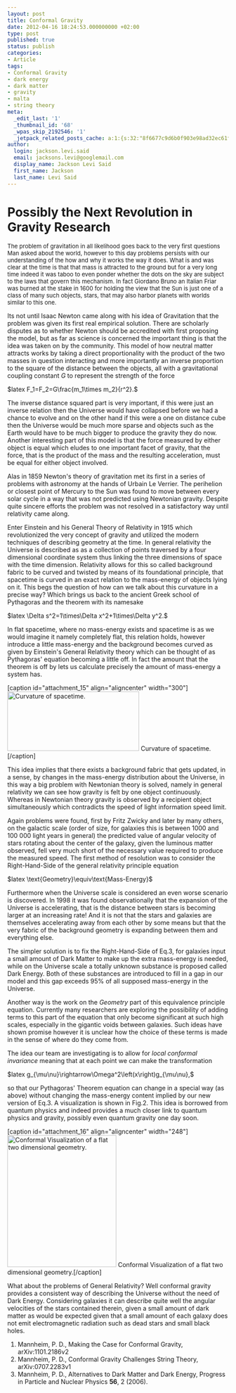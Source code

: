 ```yaml
---
layout: post
title: Conformal Gravity
date: 2012-04-16 18:24:53.000000000 +02:00
type: post
published: true
status: publish
categories:
- Article
tags:
- Conformal Gravity
- dark energy
- dark matter
- gravity
- malta
- string theory
meta:
  _edit_last: '1'
  _thumbnail_id: '68'
  _wpas_skip_2192546: '1'
  _jetpack_related_posts_cache: a:1:{s:32:"8f6677c9d6b0f903e98ad32ec61f8deb";a:2:{s:7:"expires";i:1439999223;s:7:"payload";a:3:{i:0;a:1:{s:2:"id";i:940;}i:1;a:1:{s:2:"id";i:678;}i:2;a:1:{s:2:"id";i:888;}}}}
author:
  login: jackson.levi.said
  email: jacksons.levi@googlemail.com
  display_name: Jackson Levi Said
  first_name: Jackson
  last_name: Levi Said
---
```

<h1>Possibly the Next Revolution in Gravity Research</h1>
<p><span style="font-size: 13px;">The problem of gravitation in all likelihood goes back to the very first questions Man asked about the world, however to this day problems persists with our understanding of the how and why it works the way it does. What is and was clear at the time is that that mass is attracted to the ground but for a very long time indeed it was taboo to even ponder whether the dots on the sky are subject to the laws that govern this mechanism. In fact Giordano Bruno an Italian Friar was burned at the stake in 1600 for holding the view that the Sun is just one of a class of many such objects, stars, that may also harbor planets with worlds similar to this one.</span></p>
<p><!--more--></p>
<p>Its not until Isaac Newton came along with his idea of Gravitation that the problem was given its first real empirical solution. There are scholarly disputes as to whether Newton should be accredited with first proposing the model, but as far as science is concerned the important thing is that the idea was taken on by the community. This model of how neutral matter attracts works by taking a direct proportionality with the product of the two masses in question interacting and more importantly an inverse proportion to the square of the distance between the objects, all with a gravitational coupling constant <em>G</em> to represent the strength of the force</p>
<p>$latex F_1=F_2=G\frac{m_1\times m_2}{r^2}.$</p>
<p>The inverse distance squared part is very important, if this were just an inverse relation then the Universe would have collapsed before we had a chance to evolve and on the other hand if this were a one on distance cube then the Universe would be much more sparse and objects such as the Earth would have to be much bigger to produce the gravity they do now. Another interesting part of this model is that the force measured by either object is equal which eludes to one important facet of gravity, that the force, that is the product of the mass and the resulting acceleration, must be equal for either object involved.</p>
<p>Alas in 1859 Newton's theory of gravitation met its first in a series of problems with astronomy at the hands of Urbain Le Verrier. The perihelion or closest point of Mercury to the Sun was found to move between every solar cycle in a way that was not predicted using Newtonian gravity. Despite quite sincere efforts the problem was not resolved in a satisfactory way until relativity came along.</p>
<p>Enter Einstein and his General Theory of Relativity in 1915 which revolutionized the very concept of gravity and utilized the modern techniques of describing geometry at the time. In general relativity the Universe is described as as a collection of points traversed by a four dimensional coordinate system thus linking the three dimensions of space with the time dimension. Relativity allows for this so called background fabric to be curved and twisted by means of its foundational principle, that spacetime is curved in an exact relation to the mass-energy of objects lying on it. This begs the question of how can we talk about this curvature in a precise way? Which brings us back to the ancient Greek school of Pythagoras and the theorem with its namesake</p>
<p>$latex \Delta s^2=1\times\Delta x^2+1\times\Delta y^2.$</p>
<p>In flat spacetime, where no mass-energy exists and spacetime is as we would imagine it namely completely flat, this relation holds, however introduce a little mass-energy and the background becomes curved as given by Einstein's General Relativity theory which can be thought of as Pythagoras' equation becoming a little off. In fact the amount that the theorem is off by lets us calculate precisely the amount of mass-energy a system has.</p>
<p>[caption id="attachment_15" align="aligncenter" width="300"]<img class="size-medium wp-image-15 " title="Curvature of spacetime." alt="Curvature of spacetime." src="{{ site.baseurl }}/assets/1-300x135.png" width="300" height="135" /> Curvature of spacetime.[/caption]</p>
<p>This idea implies that there exists a background fabric that gets updated, in a sense, by changes in the mass-energy distribution about the Universe, in this way a big problem with Newtonian theory is solved, namely in general relativity we can see how gravity is felt by one object continuously. Whereas in Newtonian theory gravity is observed by a recipient object simultaneously which contradicts the speed of light information speed limit.</p>
<p>Again problems were found, first by Fritz Zwicky and later by many others, on the galactic scale (order of size, for galaxies this is between 1000 and 100 000 light years in general) the predicted value of angular velocity of stars rotating about the center of the galaxy, given the luminous matter observed, fell very much short of the necessary value required to produce the measured speed. The first method of resolution was to consider the Right-Hand-Side of the general relativity principle equation</p>
<p>$latex \text{Geometry}\equiv\text{Mass-Energy}$</p>
<p>Furthermore when the Universe scale is considered an even worse scenario is discovered. In 1998 it was found observationally that the expansion of the Universe is accelerating, that is the distance between stars is becoming larger at an increasing rate! And it is not that the stars and galaxies are themselves accelerating away from each other by some means but that the very fabric of the background geometry is expanding between them and everything else.</p>
<p>The simpler solution is to fix the Right-Hand-Side of Eq.3, for galaxies input a small amount of Dark Matter to make up the extra mass-energy is needed, while on the Universe scale a totally unknown substance is proposed called Dark Energy. Both of these substances are introduced to fill in a gap in our model and this gap exceeds 95% of all supposed mass-energy in the Universe.</p>
<p>Another way is the work on the <em>Geometry</em> part of this equivalence principle equation. Currently many researchers are exploring the possibility of adding terms to this part of the equation that only become significant at such high scales, especially in the gigantic voids between galaxies. Such ideas have shown promise however it is unclear how the choice of these terms is made in the sense of where do they come from.</p>
<p>The idea our team are investigating is to allow for <em>local conformal invariance</em> meaning that at each point we can make the transformation</p>
<p>$latex g_{\mu\nu}\rightarrow\Omega^2\left(x\right)g_{\mu\nu},$</p>
<p>so that our Pythagoras' Theorem equation can change in a special way (as above) without changing the mass-energy content implied by our new version of Eq.3. A visualization is shown in Fig.2. This idea is borrowed from quantum physics and indeed provides a much closer link to quantum physics and gravity, possibly even quantum gravity one day soon.</p>
<p>[caption id="attachment_16" align="aligncenter" width="248"]<img class="size-medium wp-image-16 " title="Conformal Visualization of a flat two dimensional geometry." alt="Conformal Visualization of a flat two dimensional geometry." src="{{ site.baseurl }}/assets/2-248x300.png" width="248" height="300" /> Conformal Visualization of a flat two dimensional geometry.[/caption]</p>
<p>What about the problems of General Relativity? Well conformal gravity provides a consistent way of describing the Universe without the need of Dark Energy. Considering galaxies it can describe quite well the angular velocities of the stars contained therein, given a small amount of dark matter as would be expected given that a small amount of each galaxy does not emit electromagnetic radiation such as dead stars and small black holes.</p>
<ol>
<li>Mannheim, P. D., Making the Case for Conformal Gravity, arXiv:1101.2186v2</li>
<li>Mannheim, P. D., Conformal Gravity Challenges String Theory, arXiv:0707.2283v1</li>
<li>Mannheim, P. D., Alternatives to Dark Matter and Dark Energy, Progress in Particle and Nuclear Physics <strong>56</strong>, 2 (2006).</li>
</ol>
